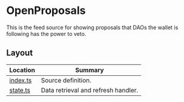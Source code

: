 # OpenProposals

This is the feed source for showing proposals that DAOs the wallet is following
has the power to veto.

## Layout

| Location               | Summary                             |
| ---------------------- | ----------------------------------- |
| [index.ts](./index.ts) | Source definition.                  |
| [state.ts](./state.ts) | Data retrieval and refresh handler. |
